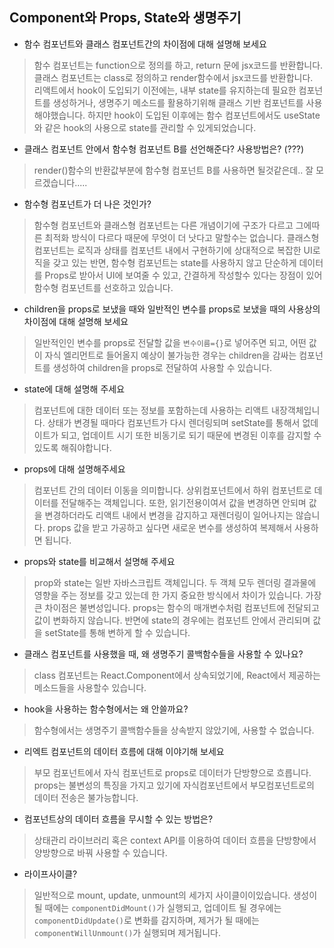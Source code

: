 ## Component와 Props, State와 생명주기

- 함수 컴포넌트와 클래스 컴포넌트간의 차이점에 대해 설명해 보세요
> 함수 컴포넌트는 function으로 정의를 하고, return 문에 jsx코드를 반환합니다. 클래스 컴포넌트는 class로 정의하고 render함수에서 jsx코드를 반환합니다.</br>
리액트에서 hook이 도입되기 이전에는, 내부 state를 유지하는데 필요한 컴포넌트를 생성하거나, 생명주기 메소드를 활용하기위해 클래스 기반 컴포넌트를 사용해야했습니다. 하지만 hook이 도입된 이후에는 함수 컴포넌트에서도 useState와 같은 hook의 사용으로 state를 관리할 수 있게되었습니다.

- 클래스 컴포넌트 안에서 함수형 컴포넌트 B를 선언해준다? 사용방법은? (???)
> render()함수의 반환값부분에 함수형 컴포넌트 B를 사용하면 될것같은데.. 잘 모르겠습니다.....

- 함수형 컴포넌트가 더 나은 것인가?
> 함수형 컴포넌트와 클래스형 컴포넌트는 다른 개념이기에 구조가 다르고 그에따른 최적화 방식이 다르다 때문에 무엇이 더 낫다고 말할수는 없습니다.
클래스형 컴포넌트는 로직과 상태를 컴포넌트 내에서 구현하기에 상대적으로 복잡한 UI로직을 갖고 있는 반면, 함수형 컴포넌트는 state를 사용하지 않고 단순하게 데이터를 Props로 받아서 UI에 보여줄 수 있고, 간결하게 작성할수 있다는 장점이 있어 함수형 컴포넌트를 선호하고 있습니다.

- children을 props로 보냈을 때와 일반적인 변수를 props로 보냈을 때의 사용상의 차이점에 대해 설명해 보세요
>일반적인인 변수를 props로 전달할 값을 `변수이름={}`로 넣어주면 되고, 어떤 값이 자식 엘리먼트로 들어올지 예상이 불가능한 경우는 children을 감싸는 컴포넌트를 생성하여 children을 props로 전달하여 사용할 수 있습니다. 

- state에 대해 설명해 주세요
>컴포넌트에 대한 데이터 또는 정보를 포함하는데 사용하는 리액트 내장객체입니다. 상태가 변경될 때마다 컴포넌트가 다시 렌더링되며 setState를 통해서 없데이트가 되고, 업데이트 시기 또한 비동기로 되기 때문에 변경된 이후를 감지할 수 있도록 해줘야합니다.

- props에 대해 설명해주세요
> 컴포넌트 간의 데이터 이동을 의미합니다. 상위컴포넌트에서 하위 컴포넌트로 데이터를 전달해주는 객체입니다. 또한, 읽기전용이여서 값을 변경하면 안되며 값을 변경하더라도 리액트 내에서 변경을 감지하고 재렌더링이 일어나지는 않습니다. props 값을 받고 가공하고 싶다면 새로운 변수를 생성하여 복제해서 사용하면 됩니다.

- props와 state를 비교해서 설명해 주세요
> prop와 state는 일반 자바스크립트 객체입니다. 두 객체 모두 렌더링 결과물에 영향을 주는 정보를 갖고 있는데 한 가지 중요한 방식에서 차이가 있습니다. 가장 큰 차이점은 불변성입니다. props는 함수의 매개변수처럼 컴포넌트에 전달되고 값이 변화하지 않습니다. 반면에 state의 경우에는 컴포넌트 안에서 관리되며 값을 setState를 통해 변하게 할 수 있습니다.

- 클래스 컴포넌트를 사용했을 때, 왜 생명주기 콜백함수들을 사용할 수 있나요?
> class 컴포넌트는 React.Component에서 상속되었기에, React에서 제공하는 메소드들을 사용할수 있습니다.

- hook을 사용하는 함수형에서는 왜 안쓸까요?
> 함수형에서는 생명주기 콜백함수들을 상속받지 않았기에, 사용할 수 없습니다.

- 리엑트 컴포넌트의 데이터 흐름에 대해 이야기해 보세요
> 부모 컴포넌트에서 자식 컴포넌트로 props로 데이터가 단방향으로 흐릅니다. props는 불변성의 특징을 가지고 있기에 자식컴포넌트에서 부모컴포넌트로의 데이터 전송은 불가능합니다.

- 컴포넌트상의 데이터 흐름을 무시할 수 있는 방법은?
> 상태관리 라이브러리 혹은 context API를 이용하여 데이터 흐름을 단방향에서 양방향으로 바꿔 사용할 수 있습니다.

- 라이프사이클?
> 일반적으로 mount, update, unmount의 세가지 사이클이이있습니다. 생성이 될 때에는 `componentDidMount()`가 실행되고, 업데이트 될 경우에는 `componentDidUpdate()`로 변화를 감지하며, 제거가 될 때에는 `componentWillUnmount()`가 실행되며 제거됩니다.
